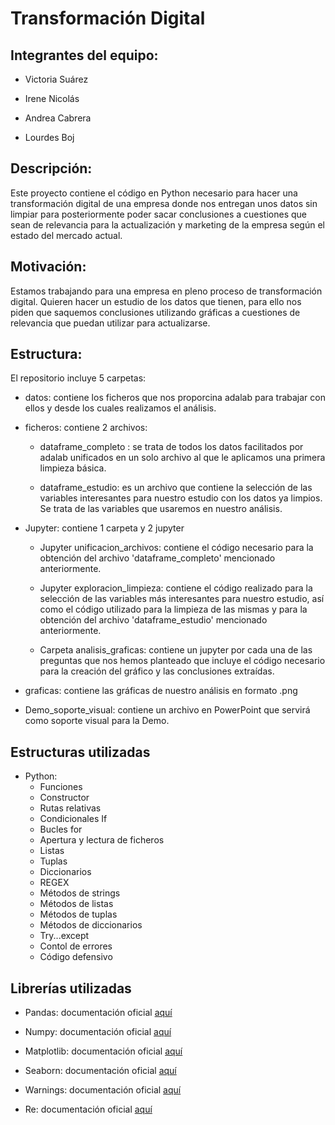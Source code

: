 # Transformación Digital

## Integrantes del equipo:

- Victoria Suárez

- Irene Nicolás

- Andrea Cabrera

- Lourdes Boj

## Descripción:

Este proyecto contiene el código en Python necesario para hacer una transformación digital de una empresa donde nos entregan unos datos sin limpiar para posteriormente poder sacar conclusiones a cuestiones que sean de relevancia para la actualización y marketing de la empresa según el estado del mercado actual.

## Motivación:

Estamos trabajando para una empresa en pleno proceso de transformación digital. Quieren hacer un estudio de los datos que tienen, para ello nos piden que saquemos conclusiones utilizando gráficas a cuestiones de relevancia que puedan utilizar para actualizarse.

## Estructura:

El repositorio incluye 5 carpetas:

- datos: contiene los ficheros que nos proporcina adalab para trabajar con ellos y desde los cuales realizamos el análisis.

- ficheros: contiene 2 archivos:

    - dataframe_completo : se trata de todos los datos facilitados por adalab unificados en un solo archivo al que le aplicamos una primera limpieza básica.

    - dataframe_estudio: es un archivo que contiene la selección de las variables interesantes para nuestro estudio con los datos ya limpios. Se trata de las variables que usaremos en nuestro análisis.

- Jupyter: contiene 1 carpeta y 2 jupyter

    - Jupyter unificacion_archivos: contiene el código necesario para la obtención del archivo 'dataframe_completo' mencionado anteriormente.

    - Jupyter exploracion_limpieza: contiene el código realizado para la selección de las variables más interesantes para nuestro estudio, así como el código utilizado para la limpieza de las mismas y para la obtención del archivo 'dataframe_estudio' mencionado anteriormente.

    - Carpeta analisis_graficas: contiene un jupyter por cada una de las preguntas que nos hemos planteado que incluye el código necesario para la creación del gráfico y las conclusiones extraídas.

- graficas: contiene las gráficas de nuestro análisis en formato .png
  
- Demo_soporte_visual: contiene un archivo en PowerPoint que servirá como soporte visual para la Demo.

## Estructuras utilizadas
* Python:
    * Funciones
    * Constructor
    * Rutas relativas
    * Condicionales If
    * Bucles for
    * Apertura y lectura de ficheros
    * Listas
    * Tuplas
    * Diccionarios
    * REGEX
    * Métodos de strings
    * Métodos de listas
    * Métodos de tuplas
    * Métodos de diccionarios
    * Try...except
    * Contol de errores
    * Código defensivo

## Librerías utilizadas

- Pandas: documentación oficial [aquí](https://pandas.pydata.org/docs/)

- Numpy: documentación oficial [aquí](https://numpy.org/doc/stable/user/)

- Matplotlib: documentación oficial [aquí](https://matplotlib.org/stable/users/index.html)

- Seaborn: documentación oficial [aquí](https://seaborn.pydata.org/tutorial.html)

- Warnings: documentación oficial [aquí](https://docs.python.org/3/library/warnings.html)

- Re: documentación oficial [aquí](https://docs.python.org/3/library/re.html)




